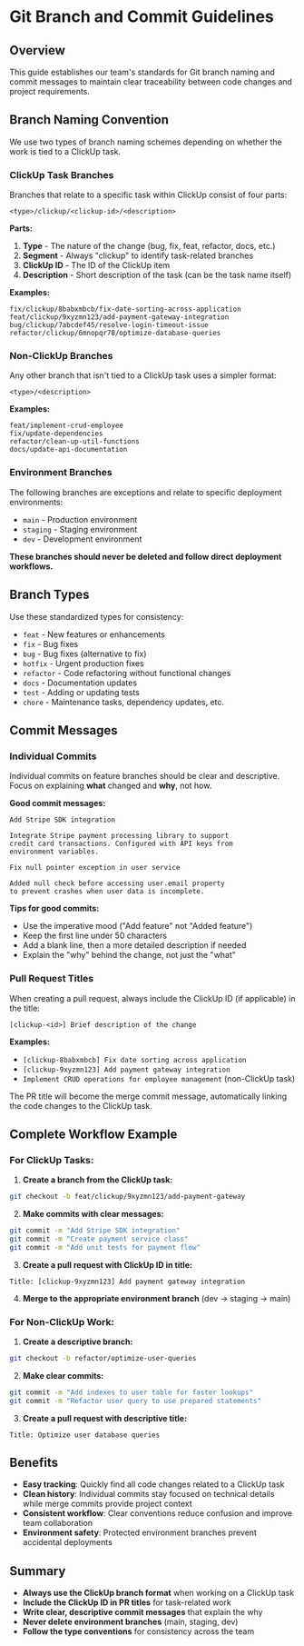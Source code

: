 # Git Branch and Commit Guidelines
## Overview

This guide establishes our team's standards for Git branch naming and commit messages to maintain clear traceability between code changes and project requirements.

## Branch Naming Convention

We use two types of branch naming schemes depending on whether the work is tied to a ClickUp task.

### ClickUp Task Branches

Branches that relate to a specific task within ClickUp consist of four parts:

```
<type>/clickup/<clickup-id>/<description>
```

**Parts:**

1. **Type** - The nature of the change (bug, fix, feat, refactor, docs, etc.)
2. **Segment** - Always "clickup" to identify task-related branches
3. **ClickUp ID** - The ID of the ClickUp item
4. **Description** - Short description of the task (can be the task name itself)

**Examples:**

```
fix/clickup/8babxmbcb/fix-date-sorting-across-application
feat/clickup/9xyzmn123/add-payment-gateway-integration
bug/clickup/7abcdef45/resolve-login-timeout-issue
refactor/clickup/6mnopqr78/optimize-database-queries
```

### Non-ClickUp Branches

Any other branch that isn't tied to a ClickUp task uses a simpler format:

```
<type>/<description>
```

**Examples:**

```
feat/implement-crud-employee
fix/update-dependencies
refactor/clean-up-util-functions
docs/update-api-documentation
```

### Environment Branches

The following branches are exceptions and relate to specific deployment environments:

- `main` - Production environment
- `staging` - Staging environment
- `dev` - Development environment

**These branches should never be deleted and follow direct deployment workflows.**

## Branch Types

Use these standardized types for consistency:

- `feat` - New features or enhancements
- `fix` - Bug fixes
- `bug` - Bug fixes (alternative to fix)
- `hotfix` - Urgent production fixes
- `refactor` - Code refactoring without functional changes
- `docs` - Documentation updates
- `test` - Adding or updating tests
- `chore` - Maintenance tasks, dependency updates, etc.

## Commit Messages

### Individual Commits

Individual commits on feature branches should be clear and descriptive. Focus on explaining **what** changed and **why**, not how.

**Good commit messages:**

```
Add Stripe SDK integration

Integrate Stripe payment processing library to support
credit card transactions. Configured with API keys from
environment variables.
```

```
Fix null pointer exception in user service

Added null check before accessing user.email property
to prevent crashes when user data is incomplete.
```

**Tips for good commits:**

- Use the imperative mood ("Add feature" not "Added feature")
- Keep the first line under 50 characters
- Add a blank line, then a more detailed description if needed
- Explain the "why" behind the change, not just the "what"

### Pull Request Titles

When creating a pull request, always include the ClickUp ID (if applicable) in the title:

```
[clickup-<id>] Brief description of the change
```

**Examples:**

- `[clickup-8babxmbcb] Fix date sorting across application`
- `[clickup-9xyzmn123] Add payment gateway integration`
- `Implement CRUD operations for employee management` (non-ClickUp task)

The PR title will become the merge commit message, automatically linking the code changes to the ClickUp task.

## Complete Workflow Example

### For ClickUp Tasks:

1. **Create a branch from the ClickUp task:**
```bash
git checkout -b feat/clickup/9xyzmn123/add-payment-gateway
```

2. **Make commits with clear messages:**
```bash
git commit -m "Add Stripe SDK integration"
git commit -m "Create payment service class"
git commit -m "Add unit tests for payment flow"
```

3. **Create a pull request with ClickUp ID in title:**
```
Title: [clickup-9xyzmn123] Add payment gateway integration
```

4. **Merge to the appropriate environment branch** (dev → staging → main)

### For Non-ClickUp Work:

1. **Create a descriptive branch:**
```bash
git checkout -b refactor/optimize-user-queries
```

2. **Make clear commits:**
```bash
git commit -m "Add indexes to user table for faster lookups"
git commit -m "Refactor user query to use prepared statements"
```

3. **Create a pull request with descriptive title:**
```
Title: Optimize user database queries
```

## Benefits

- **Easy tracking**: Quickly find all code changes related to a ClickUp task
- **Clean history**: Individual commits stay focused on technical details while merge commits provide project context
- **Consistent workflow**: Clear conventions reduce confusion and improve team collaboration
- **Environment safety**: Protected environment branches prevent accidental deployments

## Summary

- **Always use the ClickUp branch format** when working on a ClickUp task
- **Include the ClickUp ID in PR titles** for task-related work
- **Write clear, descriptive commit messages** that explain the why
- **Never delete environment branches** (main, staging, dev)
- **Follow the type conventions** for consistency across the team
